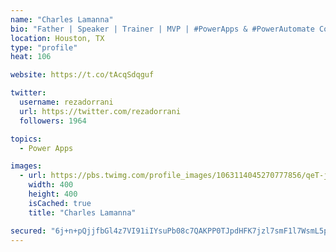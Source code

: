 ```yaml
---
name: "Charles Lamanna"
bio: "Father | Speaker | Trainer | MVP | #PowerApps & #PowerAutomate Community Super User | YouTuber Right-pointing triangle http://youtube.com/c/rezadorrani | Learn - Share - Clockwise rightwards and leftwards open circle arrows"
location: Houston, TX
type: "profile"
heat: 106

website: https://t.co/tAcqSdqguf

twitter:
  username: rezadorrani
  url: https://twitter.com/rezadorrani
  followers: 1964

topics:
  - Power Apps

images:
  - url: https://pbs.twimg.com/profile_images/1063114045270777856/qeT-jpWr_400x400.jpg
    width: 400
    height: 400
    isCached: true
    title: "Charles Lamanna"

secured: "6j+n+pQjjfbGl4z7VI91iIYsuPb08c7QAKPP0TJpdHFK7jzl7smF1l7WsmL5p07anNaXZZxhyU1Aeb7pU+b22FISg3CzZ+WnS/Pt/FScbbxlV/qaCR6jyYp/lJMc2EO4EebOnaDQKsmFNvR8V1HLqplQHFF3tS2vWoBokAcxQ5DZEnyE3swR65v1BDMTKpM//CLTtgXSm+pFIWjO8T/3HAzhQX8PfJfp74uG7iKnWukdqDwuOF9s/UkuirO+HpEkEZ1Rb51yyRDpCaFqK8RMh+6IRTX2khTUfQnxSA6n8bVfziI68SWqE69bKyBFs39WMkXOHt+pwpNyVYFQVsmcpgT2CvUuatT7Q7CVbZMeWCcG/N8rdynB6ZyO/afOmu+Y/LtQSLzSJv26A3R8NHRZZeeU9+tH1aHjyqBhpU7vbiY=;HtLTP3CZwC7Q5ErSWsnNhA=="
---
```


